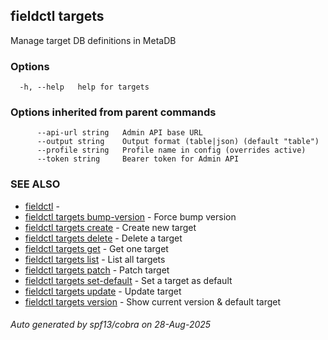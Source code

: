 ## fieldctl targets

Manage target DB definitions in MetaDB

### Options

```
  -h, --help   help for targets
```

### Options inherited from parent commands

```
      --api-url string   Admin API base URL
      --output string    Output format (table|json) (default "table")
      --profile string   Profile name in config (overrides active)
      --token string     Bearer token for Admin API
```

### SEE ALSO

* [fieldctl](fieldctl.md)	 - 
* [fieldctl targets bump-version](fieldctl_targets_bump-version.md)	 - Force bump version
* [fieldctl targets create](fieldctl_targets_create.md)	 - Create new target
* [fieldctl targets delete](fieldctl_targets_delete.md)	 - Delete a target
* [fieldctl targets get](fieldctl_targets_get.md)	 - Get one target
* [fieldctl targets list](fieldctl_targets_list.md)	 - List all targets
* [fieldctl targets patch](fieldctl_targets_patch.md)	 - Patch target
* [fieldctl targets set-default](fieldctl_targets_set-default.md)	 - Set a target as default
* [fieldctl targets update](fieldctl_targets_update.md)	 - Update target
* [fieldctl targets version](fieldctl_targets_version.md)	 - Show current version & default target

###### Auto generated by spf13/cobra on 28-Aug-2025
